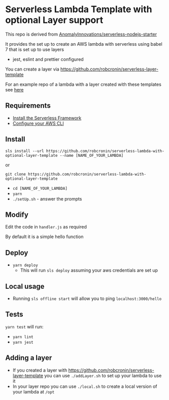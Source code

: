 # Serverless Lambda Template with optional Layer support

This repo is derived from [AnomalyInnovations/serverless-nodejs-starter](https://github.com/AnomalyInnovations/serverless-nodejs-starter)

It provides the set up to create an AWS lambda with serverless using babel 7 that is set up to use layers

- jest, eslint and prettier configured

You can create a layer via https://github.com/robcronin/serverless-layer-template

For an example repo of a lambda with a layer created with these templates see [here](https://github.com/robcronin/lambda-with-layer-example)

## Requirements

- [Install the Serverless Framework](https://serverless.com/framework/docs/providers/aws/guide/installation/)
- [Configure your AWS CLI](https://serverless.com/framework/docs/providers/aws/guide/credentials/)

## Install

```
sls install --url https://github.com/robcronin/serverless-lambda-with-optional-layer-template --name [NAME_OF_YOUR_LAMBDA]
```

or

```
git clone https://github.com/robcronin/serverless-lambda-with-optional-layer-template
```

- `cd [NAME_OF_YOUR_LAMBDA]`
- `yarn`
- `./setUp.sh` - answer the prompts

## Modify

Edit the code in `handler.js` as required

By default it is a simple hello function

## Deploy

- `yarn deploy`
  - This will run `sls deploy` assuming your aws credentials are set up

## Local usage

- Running `sls offline start` will allow you to ping `localhost:3000/hello`

## Tests

`yarn test` will run:

- `yarn lint`
- `yarn jest`

## Adding a layer

- If you created a layer with https://github.com/robcronin/serverless-layer-template you can use `./addLayer.sh` to set up your lambda to use it
- In your layer repo you can use `./local.sh` to create a local version of your lambda at `/opt`
